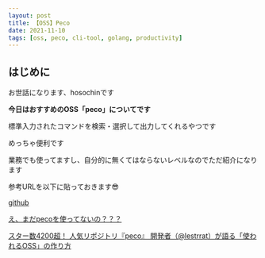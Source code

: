 ```yaml
---
layout: post
title: 【OSS】Peco
date: 2021-11-10
tags: [oss, peco, cli-tool, golang, productivity]
---
```


## はじめに

お世話になります、hosochinです

**今日はおすすめのOSS「peco」についてです**

標準入力されたコマンドを検索・選択して出力してくれるやつです

めっちゃ便利です

業務でも使ってますし、自分的に無くてはならないレベルなのでただ紹介になります

参考URLを以下に貼っておきます😎

[github](https://github.com/peco/peco)

[え、まだpecoを使ってないの？？？](https://qiita.com/vintersnow/items/08852df841e8d5faa7c2)

[スター数4200超！ 人気リポジトリ『peco』 開発者（@lestrrat）が語る「使われるOSS」の作り方](https://eh-career.com/engineerhub/entry/2017/12/06/110000)